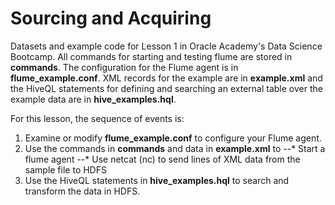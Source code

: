 Sourcing and Acquiring
==============================

Datasets and example code for Lesson 1 in Oracle Academy's Data Science Bootcamp.  All commands for starting and testing flume are stored in **commands**.  The configuration for the Flume agent is in **flume_example.conf**.  XML records for the example are in **example.xml** and the HiveQL statements for defining and searching an external table over the example data are in **hive_examples.hql**.

For this lesson, the sequence of events is:
1. Examine or modify **flume_example.conf** to configure your Flume agent.
2. Use the commands in **commands** and data in **example.xml** to
--* Start a flume agent
--* Use netcat (nc) to send lines of XML data from the sample file to HDFS
3. Use the HiveQL statements in **hive_examples.hql** to search and transform the data in HDFS.
